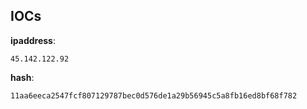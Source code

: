
## IOCs

__ipaddress__:

```text
45.142.122.92
```
__hash__:

```text
11aa6eeca2547fcf807129787bec0d576de1a29b56945c5a8fb16ed8bf68f782
```